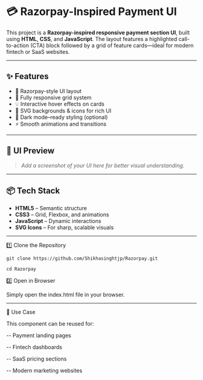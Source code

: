 # 💳 Razorpay-Inspired Payment UI

This project is a **Razorpay-inspired responsive payment section UI**, built using **HTML**, **CSS**, and **JavaScript**. The layout features a highlighted call-to-action (CTA) block followed by a grid of feature cards—ideal for modern fintech or SaaS websites.

---

## ✨ Features

- 🧱 Razorpay-style UI layout
- 📱 Fully responsive grid system
- 💡 Interactive hover effects on cards
- 🎨 SVG backgrounds & icons for rich UI
- 🌙 Dark mode–ready styling (optional)
- ⚡ Smooth animations and transitions


---

## 📸 UI Preview

> _Add a screenshot of your UI here for better visual understanding._

---

## 📦 Tech Stack

- **HTML5** – Semantic structure
- **CSS3** – Grid, Flexbox, and animations
- **JavaScript** – Dynamic interactions
- **SVG Icons** – For sharp, scalable visuals

---

1️⃣ Clone the Repository

    git clone https://github.com/Shikhasinghtjp/Razorpay.git
    
    cd Razorpay

2️⃣ Open in Browser

Simply open the index.html file in your browser.

---

📌 Use Case

This component can be reused for:

-- Payment landing pages

-- Fintech dashboards

-- SaaS pricing sections

-- Modern marketing websites


